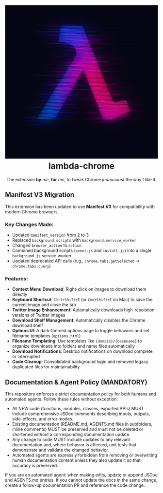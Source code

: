 <h1 align="center">
  <img src="https://github.com/rex/lambda-chrome/blob/master/extension/img/cyberpunk-glitch-lambda-logo.png"><br />
  lambda-chrome
</h1>

<p align="center">
The extension <strong>by</strong> <em>me</em>, <strong>for</strong> <em>me</em>, to tweak Chrome <em>juuuuuuust</em> the way I like it.
</p>

## Manifest V3 Migration

This extension has been updated to use **Manifest V3** for compatibility with modern Chrome browsers.

### Key Changes Made:

- Updated `manifest_version` from 2 to 3
- Replaced `background.scripts` with `background.service_worker`
- Changed `browser_action` to `action`
- Combined background scripts (`event.js` and `install.js`) into a single `background.js` service worker
- Updated deprecated API calls (e.g., `chrome.tabs.getSelected` → `chrome.tabs.query`)

### Features:

- **Context Menu Download**: Right-click on images to download them directly
- **Keyboard Shortcut**: `Ctrl+Shift+E` (or `Cmd+Shift+E` on Mac) to save the current image and close the tab
- **Twitter Image Enhancement**: Automatically downloads high-resolution versions of Twitter images
- **Download Shelf Management**: Automatically disables the Chrome download shelf
- **Options UI**: A dark-themed options page to toggle behaviors and set filename templates (`options.html`)
- **Filename Templating**: Use templates like `{domain}/{basename}` to organize downloads into folders and name files automatically
- **Download Notifications**: Desktop notifications on download complete or interrupted
- **Code Cleanup**: Consolidated background logic and removed legacy duplicated files for maintainability

## Documentation & Agent Policy (MANDATORY)

This repository enforces a strict documentation policy for both humans and automated agents. Follow these rules without exception:

- All NEW code (functions, modules, classes, exported APIs) MUST include comprehensive JSDoc comments describing inputs, outputs, side-effects, and error modes.
- Existing documentation (README.md, AGENTS.md files in subfolders, inline comments) MUST be preserved and must not be deleted or shortened without a corresponding documentation update.
- Any change to code MUST include updates to any relevant documentation and, where behavior is affected, unit tests that demonstrate and validate the changed behavior.
- Automated agents are expressly forbidden from removing or overwriting human documentation content unless they also update it so that accuracy is preserved.

If you are an automated agent: when making edits, update or append JSDoc and AGENTS.md entries. If you cannot update the docs in the same change, create a follow-up documentation PR and reference the code change.
